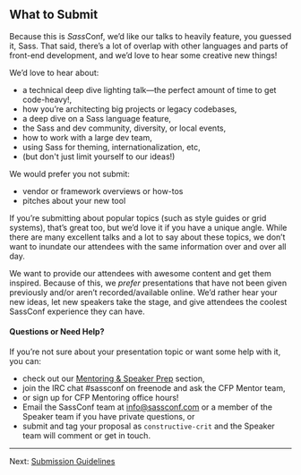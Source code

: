 ## What to Submit

Because this is *Sass*Conf, we’d like our talks to heavily feature, you guessed it, Sass. That said, there’s a lot of overlap with other languages and parts of front-end development, and we’d love to hear some creative new things!

We’d love to hear about:

* a technical deep dive lighting talk—the perfect amount of time to get code-heavy!,
* how you’re architecting big projects or legacy codebases,
* a deep dive on a Sass language feature,
* the Sass and dev community, diversity, or local events,
* how to work with a large dev team,
* using Sass for theming, internationalization, etc,
* (but don't just limit yourself to our ideas!)

We would prefer you not submit:

* vendor or framework overviews or how-tos
* pitches about your new tool

If you’re submitting about popular topics (such as style guides or grid systems), that’s great too, but we’d love it if you have a unique angle. While there are many excellent talks and a lot to say about these topics, we don’t want to inundate our attendees with the same information over and over all day.

We want to provide our attendees with awesome content and get them inspired. Because of this, we _prefer_ presentations that have not been given previously and/or aren’t recorded/available online. We’d rather hear your new ideas, let new speakers take the stage, and give attendees the coolest SassConf experience they can have.

#### Questions or Need Help?

If you’re not sure about your presentation topic or want some help with it, you can:

* check out our [Mentoring & Speaker Prep](https://github.com/SassConf/2015-speaker-cfp/blob/master/docs/mentoring-speaker-prep.md) section,
* join the IRC chat #sassconf on freenode and ask the CFP Mentor team,
* or sign up for CFP Mentoring office hours!
* Email the SassConf team at [info@sassconf.com](mailto:info@sassconf.com) or a member of the Speaker team if you have private questions, or
* submit and tag your proposal as `constructive-crit` and the Speaker team will comment or get in touch.

* * * 

Next: [Submission Guidelines](https://github.com/SassConf/2015-speaker-cfp/blob/master/docs/submission-guidelines.md)
